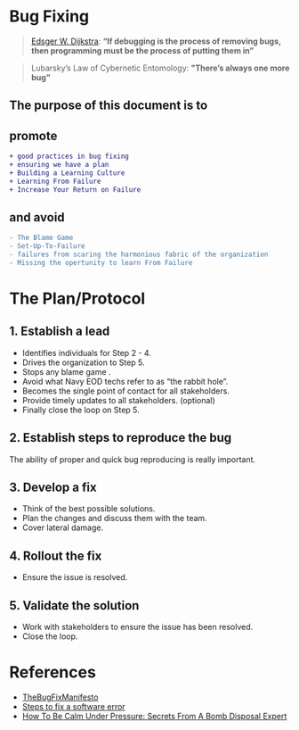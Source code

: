 # Bug Fixing
> [Edsger W. Dijkstra](https://en.wikipedia.org/wiki/Edsger_W._Dijkstra): 
> **“If debugging is the process of removing bugs, then programming must be the process of putting them in”**

> Lubarsky’s Law of Cybernetic Entomology: 
> **"There’s always one more bug"**

## The purpose of this document is to 

## promote 
```diff
+ good practices in bug fixing
+ ensuring we have a plan
+ Building a Learning Culture
+ Learning From Failure
+ Increase Your Return on Failure
```

## and avoid
```diff
- The Blame Game
- Set-Up-To-Failure
- failures from scaring the harmonious fabric of the organization
- Missing the opertunity to learn From Failure
```

# The Plan/Protocol

## 1. Establish a lead
 * Identifies individuals for Step 2 - 4. 
 * Drives the organization to Step 5.
 * Stops any blame game .
 * Avoid what Navy EOD techs refer to as “the rabbit hole”.
 * Becomes the single point of contact for all stakeholders.
 * Provide timely updates to all stakeholders. (optional) 
 * Finally close the loop on Step 5.
## 2. Establish steps to reproduce the bug
The ability of proper and quick bug reproducing is really important.
## 3. Develop a fix
 * Think of the best  possible solutions. 
 * Plan the changes and discuss them with the team.  
 * Cover lateral damage.
## 4. Rollout the fix
 * Ensure the issue is resolved.
## 5. Validate the solution
 * Work with stakeholders to ensure the issue has been resolved.
 * Close the loop.
 
# References
* [TheBugFixManifesto](https://krasimir.github.io/TheBugFixManifesto/)
* [Steps to fix a software error](http://www.makinggoodsoftware.com/2009/06/14/7-steps-to-fix-an-error/)
* [How To Be Calm Under Pressure: Secrets From A Bomb Disposal Expert](http://www.bakadesuyo.com/2017/01/calm-under-pressure/)
 
